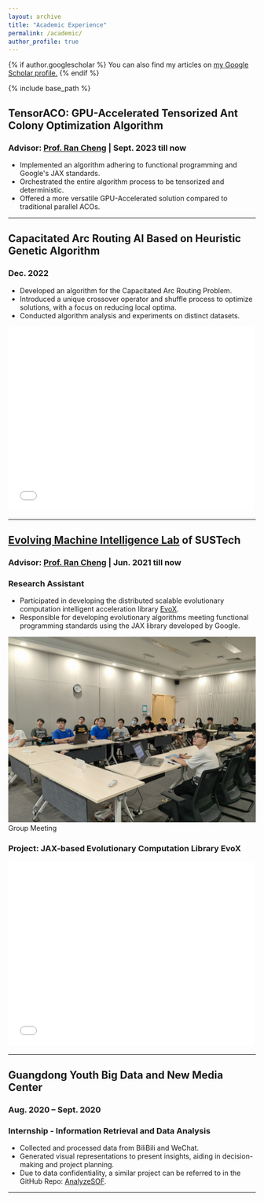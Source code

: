```yaml
---
layout: archive
title: "Academic Experience"
permalink: /academic/
author_profile: true
---
```


{% if author.googlescholar %}
  You can also find my articles on <u><a href="{{author.googlescholar}}">my Google Scholar profile</a>.</u>
{% endif %}

{% include base_path %}



## TensorACO: GPU-Accelerated Tensorized Ant Colony Optimization Algorithm
### Advisor: [Prof. Ran Cheng](https://chengran.tech/) | Sept. 2023 till now

- Implemented an algorithm adhering to functional programming and Google's JAX standards.
- Orchestrated the entire algorithm process to be tensorized and deterministic.
- Offered a more versatile GPU-Accelerated solution compared to traditional parallel ACOs.

---

## Capacitated Arc Routing AI Based on Heuristic Genetic Algorithm
### Dec. 2022

- Developed an algorithm for the Capacitated Arc Routing Problem.
- Introduced a unique crossover operator and shuffle process to optimize solutions, with a focus on reducing local optima.
- Conducted algorithm analysis and experiments on distinct datasets.

<embed src="/files/CARP_Project_Report.pdf" width="500" height="375" type="application/pdf">


---

## [Evolving Machine Intelligence Lab](https://www.emigroup.tech/) of SUSTech 
### Advisor: [Prof. Ran Cheng](https://chengran.tech/) | Jun. 2021 till now

### Research Assistant

- Participated in developing the distributed scalable evolutionary computation intelligent acceleration library [EvoX](https://github.com/EMI-Group/evox).
- Responsible for developing evolutionary algorithms meeting functional programming standards using the JAX library developed by Google.

![Group Meeting](/images/meeting.jpg "Meeting")
Group Meeting

### Project: JAX-based Evolutionary Computation Library EvoX

<embed src="/files/EvoX_Final_Report.pdf" width="500" height="375" type="application/pdf">

---

## Guangdong Youth Big Data and New Media Center 
### Aug. 2020 – Sept. 2020

### Internship - Information Retrieval and Data Analysis

- Collected and processed data from BiliBili and WeChat.
- Generated visual representations to present insights, aiding in decision-making and project planning.
- Due to data confidentiality, a similar project can be referred to in the GitHub Repo: [AnalyzeSOF](https://github.com/skylynf/AnalyzeSOF).


---
